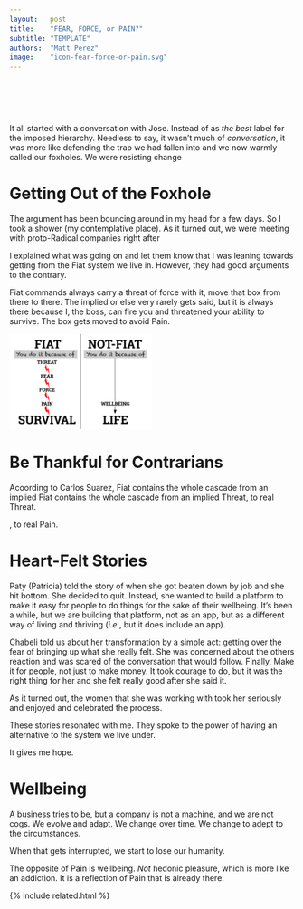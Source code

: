 ```yaml
---
layout:   post
title:    "FEAR, FORCE, or PAIN?"
subtitle: "TEMPLATE"
authors:  "Matt Perez"
image:    "icon-fear-force-or-pain.svg"
---
```


<div style="display:none;">
 <p>What should it be , force, or pain. It turns that that <em>pain</em> is closer to the root. And I don&rsquo;t mean emotional pain, like losing a loved one, but the kind that comes from force (<em>e.g.</em>, being hit in the head).</p>
</div>

<h1>&nbsp;</h1>
 <p>It all started with a conversation with Jose. Instead of  as <em>the best</em> label for the imposed hierarchy. Needless to say, it wasn&rsquo;t much of <em>conversation</em>, it was more like defending the trap we had fallen into and we now warmly called our foxholes. We were resisting change</p>

<h1>Getting Out of the Foxhole</h1>
 <p>The argument has been bouncing around in my head for a few days. So I took a shower (my contemplative place). As it turned out, we were meeting with proto-<span class="_paradigm">Radical</span> companies right after</p>
 <p>I explained what was going on and let them know that I was leaning towards getting from the <span class="_paradigm">Fiat</span> system we live in. However, they had good arguments to the contrary.</p>
 <p><span class="_paradigm">Fiat</span> commands always carry a threat of force with it, <span class="_quotespan">move that box from there to there</span>. The implied <span class="_quotespan">or else</span> very rarely gets said, but it is always there because I, the boss, can fire you and threatened your ability to survive. The box gets moved to avoid <span class="_paradign">Pain</span>.</p>
  <div class="_center">
   <img
    src="/assets/img/pic-fiat-fear-force-or-pain.svg"
    alt="At the top of it all, we see the word <span class='_paradigm'>Fiat</spam>. Below it, we see the words 'threat of force.' Below and to the right, we see 'Threat of Pain.' Below and to the right, we see 'Fear (avoid Pain).' Below and to the right we see 'Force.' Bellow and to the right, we see 'Pain.' To the far right of that, we see 'Wellbeing.' There are arrows connecting these boxes. Finally, underneath all of it, we see 'Survivability.'"
    style="width:50%;">
  </div>

<h1>Be Thankful for Contrarians</h1>
 <p>Acoording to Carlos Suarez, <span class="_paradigm">Fiat</span> contains the whole cascade from an implied <span class="_paradigm">Fiat</span> contains the whole cascade from an implied Threat, to real <span class="_paradign">Threat</span>.</p>, to real <span class="_paradign">Pain</span>.</p>

<h1>Heart-Felt Stories</h1>
 <p>Paty (Patricia) told the story of when she got beaten down by job and she hit bottom. She decided to quit. Instead, she wanted to build a platform to make it easy for people to do things for the sake of their wellbeing. It&rsquo;s been a while, but we are building that platform, not as an app, but as a different way of living and thriving (<em>i.e.</em>, but it does include an app).</p>
 <p>Chabeli told us about her transformation by a simple act: getting over the fear of bringing up what she really felt. She was concerned about the others reaction and was scared of the conversation that would follow. Finally, <span class="_quotespan">Make it for people, not just to make money.</span> It took courage to do, but it was the right thing for her and she felt really good after she said it.</p>
 <p>As it turned out, the women that she was working with took her seriously and enjoyed and celebrated the process.</p>
 <p>These stories resonated with me. They spoke to the power of having an alternative to the  system we live under.</p>
 <p>It gives me hope.</p>

<h1>Wellbeing</h1>
 <p>A business tries to be, but a company is not a machine, and we are not cogs. We evolve and adapt. We change over time. We change to adept to the circumstances.</p>
 <p>When that gets interrupted, we start to lose our humanity.</p>
 <p>The opposite of <span class="_paradigm">Pain</span> is wellbeing. <em>Not</em> hedonic pleasure, which is more like an addiction. It is a reflection of <span class="_paradigm">Pain</span> that is already there.</p>

{% include related.html %}
